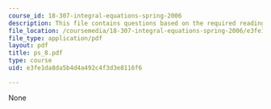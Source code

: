```yaml
---
course_id: 18-307-integral-equations-spring-2006
description: This file contains questions based on the required readings for the course.
file_location: /coursemedia/18-307-integral-equations-spring-2006/e3fe1da8da5b4d4a492c4f3d3e8116f6_ps_8.pdf
file_type: application/pdf
layout: pdf
title: ps_8.pdf
type: course
uid: e3fe1da8da5b4d4a492c4f3d3e8116f6

---
```

None